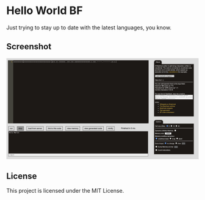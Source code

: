 # Hello World BF

Just trying to stay up to date with the latest languages, you know.


## Screenshot
![Hello World BF](/images/helloworld.png)

## License

This project is licensed under the MIT License.